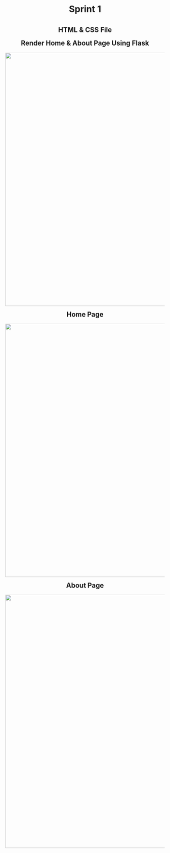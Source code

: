 
<h1 align="center" style="margin-top: 0px;">  Sprint 1 </h1> </br>
<h2 align="center" style="margin-top: 0px;"> HTML & CSS File </h2>

<h2 align="center" style="margin-top: 0px;"> Render Home & About Page Using Flask </h2>
<p align="center">
  <img src="https://github.com/IBM-EPBL/IBM-Project-52249-1660992353/blob/main/Project%20Development%20Phase/Sprint%201/screenshot/Screenshot%20(64).png " width="800" hight="400" ]
</p>
  
<h2 align="center" style="margin-top: 0px;"> Home Page </h2>
<p align="center">
  <img src="https://github.com/IBM-EPBL/IBM-Project-52249-1660992353/blob/main/Project%20Development%20Phase/Sprint%201/screenshot/Screenshot%20(65).png " width="800" hight="400" ]
</p>
  
 <h2 align="center" style="margin-top: 0px;"> About Page </h2>
<p align="center">
  <img src="https://github.com/IBM-EPBL/IBM-Project-52249-1660992353/blob/main/Project%20Development%20Phase/Sprint%201/screenshot/Screenshot%20(66).png " width="800" hight="400"]
</p>
